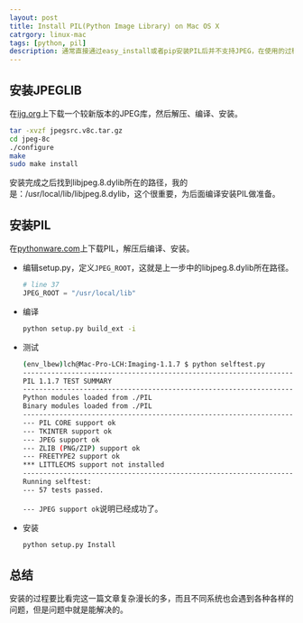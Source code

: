 ```yaml
---
layout: post
title: Install PIL(Python Image Library) on Mac OS X
catrgory: linux-mac
tags: [python, pil]
description: 通常直接通过easy_install或者pip安装PIL后并不支持JPEG，在使用的过程中会出现“decoder jpeg not available”这样的警告，这时候需要手动编译安装PIL才能解决问题。
---
```


## 安装JPEGLIB

在[ijg.org][1]上下载一个较新版本的JPEG库，然后解压、编译、安装。

```bash
tar -xvzf jpegsrc.v8c.tar.gz
cd jpeg-8c
./configure
make
sudo make install
```

安装完成之后找到libjpeg.8.dylib所在的路径，我的是：/usr/local/lib/libjpeg.8.dylib，这个很重要，为后面编译安装PIL做准备。

[1]: http://www.ijg.org/files

## 安装PIL

在[pythonware.com][2]上下载PIL，解压后编译、安装。

- 编辑setup.py，定义`JPEG_ROOT`，这就是上一步中的libjpeg.8.dylib所在路径。

    ```python
    # line 37
    JPEG_ROOT = "/usr/local/lib"
    ```

- 编译

    ```bash
    python setup.py build_ext -i
    ```

- 测试

    ```bash
    (env_lbew)lch@Mac-Pro-LCH:Imaging-1.1.7 $ python selftest.py
    --------------------------------------------------------------------
    PIL 1.1.7 TEST SUMMARY
    --------------------------------------------------------------------
    Python modules loaded from ./PIL
    Binary modules loaded from ./PIL
    --------------------------------------------------------------------
    --- PIL CORE support ok
    --- TKINTER support ok
    --- JPEG support ok
    --- ZLIB (PNG/ZIP) support ok
    --- FREETYPE2 support ok
    *** LITTLECMS support not installed
    --------------------------------------------------------------------
    Running selftest:
    --- 57 tests passed.
    ```

    `--- JPEG support ok`说明已经成功了。

- 安装

    ```bash
    python setup.py Install
    ```

[2]: http://www.pythonware.com/products/pil

## 总结

安装的过程要比看完这一篇文章复杂漫长的多，而且不同系统也会遇到各种各样的问题，但是问题中就是能解决的。

